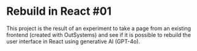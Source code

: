 # Rebuild in React #01

This project is the result of an experiment to take a page from an existing frontend (created with OutSystems) and see if it is possible to rebuild the user interface in React using generative AI (GPT-4o). 
